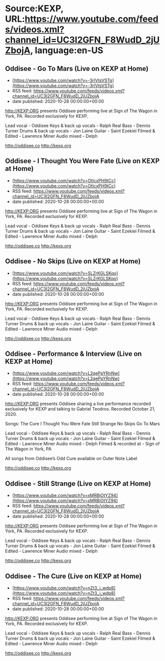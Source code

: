 # Source:KEXP, URL:https://www.youtube.com/feeds/videos.xml?channel_id=UC3I2GFN_F8WudD_2jUZbojA, language:en-US

## Oddisee - Go To Mars (Live on KEXP at Home)
 - [https://www.youtube.com/watch?v=-3rlVtsVSTg](https://www.youtube.com/watch?v=-3rlVtsVSTg)
 - RSS feed: https://www.youtube.com/feeds/videos.xml?channel_id=UC3I2GFN_F8WudD_2jUZbojA
 - date published: 2020-10-28 00:00:00+00:00

http://KEXP.ORG presents Oddisee performing live at Sign of The Wagon in York, PA. Recorded exclusively for KEXP.

Lead vocal - Oddisee
Keys & back up vocals - Ralph Real
Bass - Dennis Turner
Drums & back up vocals - Jon Laine
Guitar - Saint Ezekiel
Filmed & Edited - Lawrence Miner
Audio mixed - Delph

http://oddisee.co
http://kexp.org

## Oddisee - I Thought You Were Fate (Live on KEXP at Home)
 - [https://www.youtube.com/watch?v=OtIcxPH9tCc](https://www.youtube.com/watch?v=OtIcxPH9tCc)
 - RSS feed: https://www.youtube.com/feeds/videos.xml?channel_id=UC3I2GFN_F8WudD_2jUZbojA
 - date published: 2020-10-28 00:00:00+00:00

http://KEXP.ORG presents Oddisee performing live at Sign of The Wagon in York, PA. Recorded exclusively for KEXP.

Lead vocal - Oddisee
Keys & back up vocals - Ralph Real
Bass - Dennis Turner
Drums & back up vocals - Jon Laine
Guitar - Saint Ezekiel
Filmed & Edited - Lawrence Miner
Audio mixed - Delph

http://oddisee.co
http://kexp.org

## Oddisee - No Skips (Live on KEXP at Home)
 - [https://www.youtube.com/watch?v=SLZrKGLSKqo](https://www.youtube.com/watch?v=SLZrKGLSKqo)
 - RSS feed: https://www.youtube.com/feeds/videos.xml?channel_id=UC3I2GFN_F8WudD_2jUZbojA
 - date published: 2020-10-28 00:00:00+00:00

http://KEXP.ORG presents Oddisee performing live at Sign of The Wagon in York, PA. Recorded exclusively for KEXP.

Lead vocal - Oddisee
Keys & back up vocals - Ralph Real
Bass - Dennis Turner
Drums & back up vocals - Jon Laine
Guitar - Saint Ezekiel
Filmed & Edited - Lawrence Miner
Audio mixed - Delph

http://oddisee.co
http://kexp.org

## Oddisee - Performance & Interview (Live on KEXP at Home)
 - [https://www.youtube.com/watch?v=L2qePpYRnNw](https://www.youtube.com/watch?v=L2qePpYRnNw)
 - RSS feed: https://www.youtube.com/feeds/videos.xml?channel_id=UC3I2GFN_F8WudD_2jUZbojA
 - date published: 2020-10-28 00:00:00+00:00

http://KEXP.ORG presents Oddisee sharing a live performance recorded exclusively for KEXP and talking to Gabriel Teodros. Recorded October 21, 2020.

Songs:
The Cure
I Thought You Were Fate
Still Strange
No Skips
Go To Mars

Lead vocal - Oddisee
Keys & back up vocals - Ralph Real
Bass - Dennis Turner
Drums & back up vocals - Jon Laine
Guitar - Saint Ezekiel
Filmed & Edited - Lawrence Miner
Audio mixed - Delph
Filmed & recorded at - Sign of The Wagon in York, PA

All songs from Oddisee’s Odd Cure available on Outer Note Label

http://oddisee.co
http://kexp.org

## Oddisee - Still Strange (Live on KEXP at Home)
 - [https://www.youtube.com/watch?v=xMRBjOtYZ94](https://www.youtube.com/watch?v=xMRBjOtYZ94)
 - RSS feed: https://www.youtube.com/feeds/videos.xml?channel_id=UC3I2GFN_F8WudD_2jUZbojA
 - date published: 2020-10-28 00:00:00+00:00

http://KEXP.ORG presents Oddisee performing live at Sign of The Wagon in York, PA. Recorded exclusively for KEXP.

Lead vocal - Oddisee
Keys & back up vocals - Ralph Real
Bass - Dennis Turner
Drums & back up vocals - Jon Laine
Guitar - Saint Ezekiel
Filmed & Edited - Lawrence Miner
Audio mixed - Delph

http://oddisee.co
http://kexp.org

## Oddisee - The Cure (Live on KEXP at Home)
 - [https://www.youtube.com/watch?v=nZt3_j_wdp8](https://www.youtube.com/watch?v=nZt3_j_wdp8)
 - RSS feed: https://www.youtube.com/feeds/videos.xml?channel_id=UC3I2GFN_F8WudD_2jUZbojA
 - date published: 2020-10-28 00:00:00+00:00

http://KEXP.ORG presents Oddisee performing live at Sign of The Wagon in York, PA. Recorded exclusively for KEXP.

Lead vocal - Oddisee
Keys & back up vocals - Ralph Real
Bass - Dennis Turner
Drums & back up vocals - Jon Laine
Guitar - Saint Ezekiel
Filmed & Edited - Lawrence Miner
Audio mixed - Delph

http://oddisee.co
http://kexp.org

